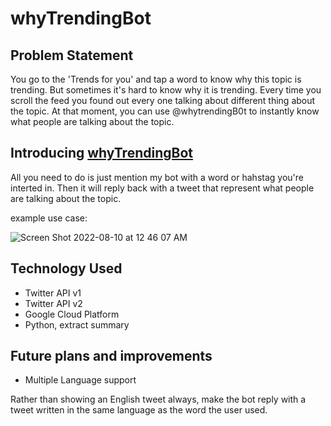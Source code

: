 # whyTrendingBot


## Problem Statement




You go to the 'Trends for you' and tap a word to know why this topic is trending. But sometimes it's hard to know why it is trending. Every time you scroll the feed you found out every one talking about different thing about the topic. At that moment, you can use @whytrendingB0t to instantly know what people are talking about the topic. 

## Introducing  [whyTrendingBot](https://twitter.com/whytrendingbot)

All you need to do is just mention my bot with a word or hahstag you're interted in. Then it will reply back with a tweet that represent what people are talking about the topic.

example use case:

![Screen Shot 2022-08-10 at 12 46 07 AM](https://user-images.githubusercontent.com/60959924/183698194-a8b93e80-2231-474b-8774-1eee556a86e8.png)


## Technology Used

* Twitter API v1
* Twitter API v2
* Google Cloud Platform
* Python, extract summary


## Future plans and improvements

* Multiple Language support

Rather than showing an English tweet always, make the bot reply with a tweet written in the same language as the word the user used.
